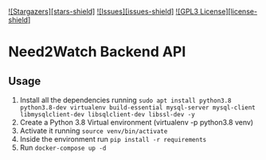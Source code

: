 [![Stargazers][stars-shield]](https://github.com/Need2Watch/N2W_Back/stargazers)
[![Issues][issues-shield]](https://github.com/Need2Watch/N2W_Back/issues)
[![GPL3 License][license-shield]](https://github.com/Need2Watch/N2W_Back/blob/master/LICENSE)

# Need2Watch Backend API

## Usage

1. Install all the dependencies running `sudo apt install python3.8 python3.8-dev virtualenv build-essential mysql-server mysql-client libmysqlclient-dev libsqlclient-dev libssl-dev -y`
1. Create a Python 3.8 Virtual environment (virtualenv -p python3.8 venv)
1. Activate it running `source venv/bin/activate`
1. Inside the environment run `pip install -r requirements`
1. Run `docker-compose up -d`
